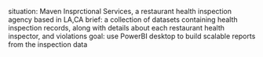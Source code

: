 situation: Maven Insprctional Services, a restaurant health inspection agency based in LA,CA
brief: a collection of datasets containing health inspection records, along with details about each restaurant health inspector, and violations
goal: use PowerBI desktop to build scalable reports from the inspection data 
